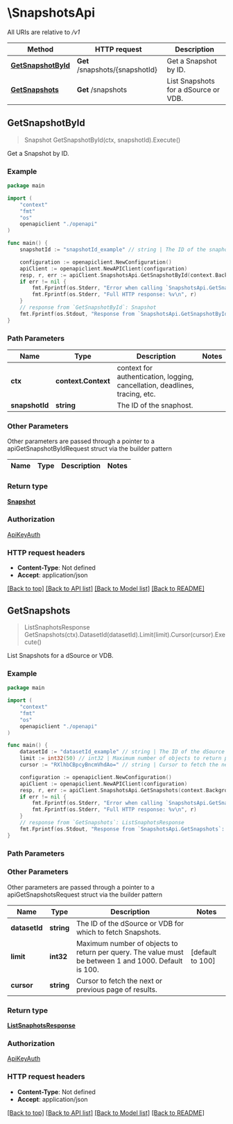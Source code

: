 # \SnapshotsApi

All URIs are relative to */v1*

Method | HTTP request | Description
------------- | ------------- | -------------
[**GetSnapshotById**](SnapshotsApi.md#GetSnapshotById) | **Get** /snapshots/{snapshotId} | Get a Snapshot by ID.
[**GetSnapshots**](SnapshotsApi.md#GetSnapshots) | **Get** /snapshots | List Snapshots for a dSource or VDB.



## GetSnapshotById

> Snapshot GetSnapshotById(ctx, snapshotId).Execute()

Get a Snapshot by ID.

### Example

```go
package main

import (
    "context"
    "fmt"
    "os"
    openapiclient "./openapi"
)

func main() {
    snapshotId := "snapshotId_example" // string | The ID of the snaphost.

    configuration := openapiclient.NewConfiguration()
    apiClient := openapiclient.NewAPIClient(configuration)
    resp, r, err := apiClient.SnapshotsApi.GetSnapshotById(context.Background(), snapshotId).Execute()
    if err != nil {
        fmt.Fprintf(os.Stderr, "Error when calling `SnapshotsApi.GetSnapshotById``: %v\n", err)
        fmt.Fprintf(os.Stderr, "Full HTTP response: %v\n", r)
    }
    // response from `GetSnapshotById`: Snapshot
    fmt.Fprintf(os.Stdout, "Response from `SnapshotsApi.GetSnapshotById`: %v\n", resp)
}
```

### Path Parameters


Name | Type | Description  | Notes
------------- | ------------- | ------------- | -------------
**ctx** | **context.Context** | context for authentication, logging, cancellation, deadlines, tracing, etc.
**snapshotId** | **string** | The ID of the snaphost. | 

### Other Parameters

Other parameters are passed through a pointer to a apiGetSnapshotByIdRequest struct via the builder pattern


Name | Type | Description  | Notes
------------- | ------------- | ------------- | -------------


### Return type

[**Snapshot**](Snapshot.md)

### Authorization

[ApiKeyAuth](../README.md#ApiKeyAuth)

### HTTP request headers

- **Content-Type**: Not defined
- **Accept**: application/json

[[Back to top]](#) [[Back to API list]](../README.md#documentation-for-api-endpoints)
[[Back to Model list]](../README.md#documentation-for-models)
[[Back to README]](../README.md)


## GetSnapshots

> ListSnaphotsResponse GetSnapshots(ctx).DatasetId(datasetId).Limit(limit).Cursor(cursor).Execute()

List Snapshots for a dSource or VDB.

### Example

```go
package main

import (
    "context"
    "fmt"
    "os"
    openapiclient "./openapi"
)

func main() {
    datasetId := "datasetId_example" // string | The ID of the dSource or VDB for which to fetch Snapshots. (optional)
    limit := int32(50) // int32 | Maximum number of objects to return per query. The value must be between 1 and 1000. Default is 100. (optional) (default to 100)
    cursor := "RXlhbCBpcyBncmVhdAo=" // string | Cursor to fetch the next or previous page of results. (optional)

    configuration := openapiclient.NewConfiguration()
    apiClient := openapiclient.NewAPIClient(configuration)
    resp, r, err := apiClient.SnapshotsApi.GetSnapshots(context.Background()).DatasetId(datasetId).Limit(limit).Cursor(cursor).Execute()
    if err != nil {
        fmt.Fprintf(os.Stderr, "Error when calling `SnapshotsApi.GetSnapshots``: %v\n", err)
        fmt.Fprintf(os.Stderr, "Full HTTP response: %v\n", r)
    }
    // response from `GetSnapshots`: ListSnaphotsResponse
    fmt.Fprintf(os.Stdout, "Response from `SnapshotsApi.GetSnapshots`: %v\n", resp)
}
```

### Path Parameters



### Other Parameters

Other parameters are passed through a pointer to a apiGetSnapshotsRequest struct via the builder pattern


Name | Type | Description  | Notes
------------- | ------------- | ------------- | -------------
 **datasetId** | **string** | The ID of the dSource or VDB for which to fetch Snapshots. | 
 **limit** | **int32** | Maximum number of objects to return per query. The value must be between 1 and 1000. Default is 100. | [default to 100]
 **cursor** | **string** | Cursor to fetch the next or previous page of results. | 

### Return type

[**ListSnaphotsResponse**](ListSnaphotsResponse.md)

### Authorization

[ApiKeyAuth](../README.md#ApiKeyAuth)

### HTTP request headers

- **Content-Type**: Not defined
- **Accept**: application/json

[[Back to top]](#) [[Back to API list]](../README.md#documentation-for-api-endpoints)
[[Back to Model list]](../README.md#documentation-for-models)
[[Back to README]](../README.md)

